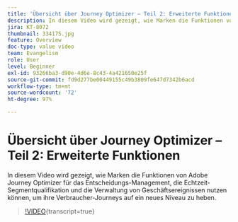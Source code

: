 ```yaml
---
title: 'Übersicht über Journey Optimizer – Teil 2: Erweiterte Funktionen'
description: In diesem Video wird gezeigt, wie Marken die Funktionen von Adobe Journey Optimizer für das Entscheidungs-Management, die Echtzeit-Segmentqualifikation und die Verwaltung von Geschäftsereignissen nutzen können, um ihre Verbraucher-Journeys auf ein neues Niveau zu heben.
jira: KT-8072
thumbnail: 334175.jpg
feature: Overview
doc-type: value video
team: Evangelism
role: User
level: Beginner
exl-id: 93266ba3-d90e-4d6e-8c43-4a421650e25f
source-git-commit: fd9d277be00449155c49b3809fe647d7342b6acd
workflow-type: tm+mt
source-wordcount: '72'
ht-degree: 97%

---
```


# Übersicht über Journey Optimizer – Teil 2: Erweiterte Funktionen

In diesem Video wird gezeigt, wie Marken die Funktionen von Adobe Journey Optimizer für das Entscheidungs-Management, die Echtzeit-Segmentqualifikation und die Verwaltung von Geschäftsereignissen nutzen können, um ihre Verbraucher-Journeys auf ein neues Niveau zu heben.

>[!VIDEO](https://video.tv.adobe.com/v/334175?quality=12&learn=on){transcript=true}
